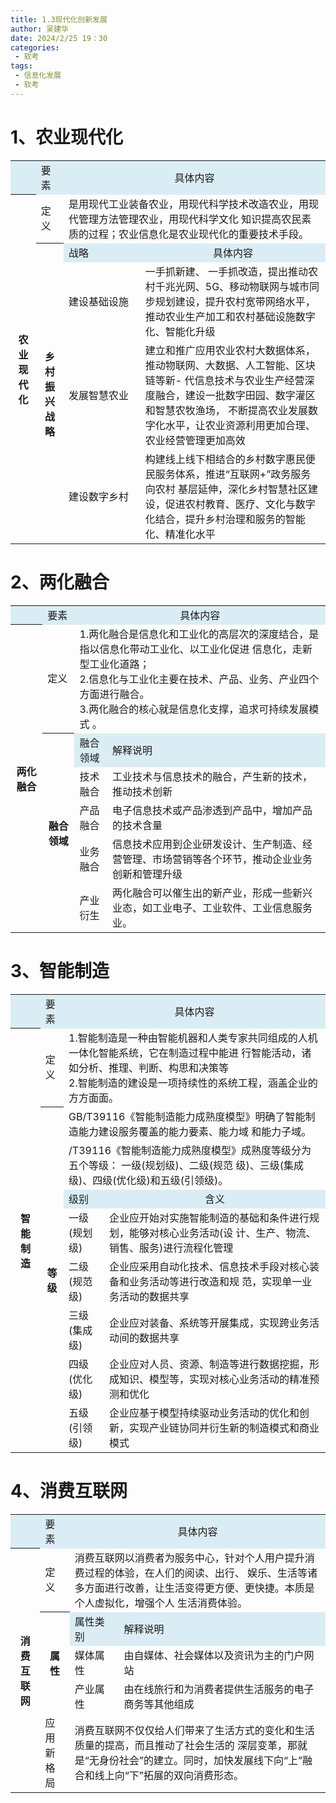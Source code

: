 ```yaml
---
title: 1.3现代化创新发展
author: 吴建华
date: 2024/2/25 19：30
categories:
 - 软考
tags:
 - 信息化发展
 - 软考
---
```


# 1、农业现代化

<table>
  <tr style="background-color:#DBEDF4">
        <th></th>
        <td>要素</th>
        <td colspan="3" style="text-align:center">具体内容</th>
    </tr>
<tr>
<th rowspan='5'>农业现代化</th>
  <td>定义</td>
  <td colspan='2'>是用现代工业装备农业，用现代科学技术改造农业，用现代管理方法管理农业，用现代科学文化 知识提高农民素质的过程；农业信息化是农业现代化的重要技术手段。</td>
</tr>
<tr>
<th rowspan='4'>乡村 振兴 战略</th>
  <td style="background-color:#DBEDF4">战略</td>
  <td style="background-color:#DBEDF4;text-align:center">具体内容</td>
</tr>
<tr>
  <td>建设基础设施</td>
<td colspan='2'>一手抓新建、 一手抓改造，提出推动农村千兆光网、5G、移动物联网与城市同步规划建设，提升农村宽带网络水平，推动农业生产加工和农村基础设施数字化、智能化升级</td>
</tr>
<tr>
  <td>发展智慧农业</td>
<td colspan='2'>建立和推广应用农业农村大数据体系，推动物联网、大数据、人工智能、区块链等新-  代信息技术与农业生产经营深度融合，建设一批数字田园、数字灌区和智慧农牧渔场， 不断提高农业发展数字化水平，让农业资源利用更加合理、农业经营管理更加高效</td>
</tr>
<tr>
  <td>建设数字乡村</td>
<td colspan='2'>构建线上线下相结合的乡村数字惠民便民服务体系，推进“互联网+”政务服务向农村 基层延伸，深化乡村智慧社区建设，促进农村教育、医疗、文化与数字化结合，提升乡村治理和服务的智能化、精准化水平</td>
</tr>
</table>

# 2、两化融合

<table>
  <tr style="background-color:#DBEDF4">
        <th></th>
        <td>要素</th>
        <td colspan="2" style="text-align:center">具体内容</th>
    </tr>
<tr>
<th rowspan='6'>两化融合</th>
<td>定义</td>
<td colspan='2'>1.两化融合是信息化和工业化的高层次的深度结合，是指以信息化带动工业化、以工业化促进
信息化，走新型工业化道路；<br>
2.信息化与工业化主要在技术、产品、业务、产业四个方面进行融合。<br>
3.两化融合的核心就是信息化支撑，追求可持续发展模 式 。</td>
</tr>
<tr>
<th rowspan='5'>融合领域</th>
<td style="background-color:#DBEDF4">融合领域</td>
<td style="background-color:#DBEDF4">解释说明</td>
</tr>
<tr>
  <td>技术融合</td>
  <td>工业技术与信息技术的融合，产生新的技术，推动技术创新</td>
</tr>
<tr>
  <td>产品融合</td>
  <td>电子信息技术或产品渗透到产品中，增加产品的技术含量</td>
</tr>
<tr>
  <td>业务融合</td>
  <td>信息技术应用到企业研发设计、生产制造、经营管理、市场营销等各个环节，推动企业业务创新和管理升级</td>
</tr>
<tr>
  <td>产业衍生</td>
  <td>两化融合可以催生出的新产业，形成一些新兴业态，如工业电子、工业软件、工业信息服务业。</td>
</tr>
</table>

# 3、智能制造

<table>
  <tr style="background-color:#DBEDF4">
        <th></th>
        <td>要素</th>
        <td colspan="2" style="text-align:center">具体内容</th>
    </tr>
<tr>
<th rowspan='9'>智能制造</th>
<td>定义</td>
<td colspan='3'>1.智能制造是一种由智能机器和人类专家共同组成的人机一体化智能系统，它在制造过程中能进 行智能活动，诸如分析、推理、判断、构思和决策等<br>
2.智能制造的建设是一项持续性的系统工程，涵盖企业的方方面面。</td>
</tr>
<tr>
<th rowspan='8'>等级</th>
<td colspan='2'>GB/T39116《智能制造能力成熟度模型》明确了智能制造能力建设服务覆盖的能力要素、能力域 和能力子域。</td>
</tr>
<tr><td colspan='2'>/T39116《智能制造能力成熟度模型》成熟度等级分为五个等级： 一级(规划级)、二级(规范 级)、三级(集成级)、四级(优化级)和五级(引领级)。</td></tr>
<tr  style="background-color:#DBEDF4"><td>级别</td>
  <td style="text-align:center">含义</td>
</tr>
<tr>
  <td>一级(规划级)</td>
  <td>企业应开始对实施智能制造的基础和条件进行规划，能够对核心业务活动(设 计、生产、物流、销售、服务)进行流程化管理</td>
</tr>
<tr>
  <td>二级(规范级)</td>
  <td>企业应采用自动化技术、信息技术手段对核心装备和业务活动等进行改造和规 范，实现单一业务活动的数据共享</td>
</tr>
<tr>
  <td>三级(集成级)</td>
  <td>企业应对装备、系统等开展集成，实现跨业务活动间的数据共享</td>
</tr>
<tr>
  <td>四级(优化级)</td>
  <td>企业应对人员、资源、制造等进行数据挖掘，形成知识、模型等，实现对核心业务活动的精准预测和优化</td>
</tr>
<tr>
  <td>五级(引领级)</td>
  <td>企业应基于模型持续驱动业务活动的优化和创新，实现产业链协同并衍生新的制造模式和商业模式</td>
</tr>
</table>

# 4、消费互联网

<table>
  <tr style="background-color:#DBEDF4">
        <th></th>
        <td>要素</th>
        <td colspan="2" style="text-align:center">具体内容</th>
    </tr>
<tr>
<th rowspan='5'>消费互联网</th>
<td>定义</td>
<td colspan='2'>消费互联网以消费者为服务中心，针对个人用户提升消费过程的体验，在人们的阅读、出行、 娱乐、生活等诸多方面进行改善，让生活变得更方便、更快捷。本质是个人虚拟化，增强个人  生活消费体验。</td>
</tr>
<tr>
<th rowspan='3'>属性</th>
<td style="background-color:#DBEDF4">属性类别</td>
<td style="background-color:#DBEDF4">解释说明</td>
</tr>
<tr>
  <td>媒体属性</td>
  <td>由自媒体、社会媒体以及资讯为主的门户网站</td>
</tr>
<tr>
  <td>产业属性</td>
  <td>由在线旅行和为消费者提供生活服务的电子商务等其他组成</td>
</tr>
<tr>
  <td>应用新格局</td>
  <td colspan='2'>消费互联网不仅仅给人们带来了生活方式的变化和生活质量的提高，而且推动了社会生活的  深层变革，那就是“无身份社会”的建立。同时，加快发展线下向“上”融合和线上向“下”拓展的双向消费形态。</td>
</tr>
</table>

